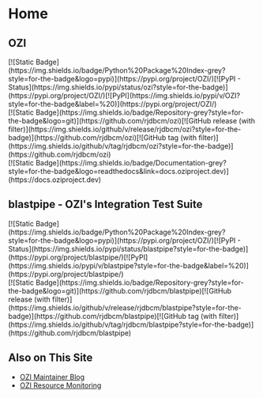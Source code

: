 # Home

## OZI

<div class="group-button"><div class="image-badge">[![Static Badge](https://img.shields.io/badge/Python%20Package%20Index-grey?style=for-the-badge&logo=pypi)](https://pypi.org/project/OZI/)[![PyPI - Status](https://img.shields.io/pypi/status/ozi?style=for-the-badge)](https://pypi.org/project/OZI/)[![PyPI](https://img.shields.io/pypi/v/OZI?style=for-the-badge&label=%20)](https://pypi.org/project/OZI/)</div></div>

<div class="group-button"><div class="image-badge">[![Static Badge](https://img.shields.io/badge/Repository-grey?style=for-the-badge&logo=git)](https://github.com/rjdbcm/ozi)[![GitHub release (with filter)](https://img.shields.io/github/v/release/rjdbcm/ozi?style=for-the-badge)](https://github.com/rjdbcm/ozi)[![GitHub tag (with filter)](https://img.shields.io/github/v/tag/rjdbcm/ozi?style=for-the-badge)](https://github.com/rjdbcm/ozi)</div></div>

<div class="group-button"><div class="image-badge">[![Static Badge](https://img.shields.io/badge/Documentation-grey?style=for-the-badge&logo=readthedocs&link=docs.oziproject.dev)](https://docs.oziproject.dev)</div></div>

## blastpipe - OZI's Integration Test Suite

<div class="group-button"><div class="image-badge">[![Static Badge](https://img.shields.io/badge/Python%20Package%20Index-grey?style=for-the-badge&logo=pypi)](https://pypi.org/project/OZI/)[![PyPI - Status](https://img.shields.io/pypi/status/blastpipe?style=for-the-badge)](https://pypi.org/project/blastpipe/)[![PyPI](https://img.shields.io/pypi/v/blastpipe?style=for-the-badge&label=%20)](https://pypi.org/project/blastpipe/)</div></div>

<div class="group-button"><div class="image-badge">[![Static Badge](https://img.shields.io/badge/Repository-grey?style=for-the-badge&logo=git)](https://github.com/rjdbcm/blastpipe)[![GitHub release (with filter)](https://img.shields.io/github/v/release/rjdbcm/blastpipe?style=for-the-badge)](https://github.com/rjdbcm/blastpipe)[![GitHub tag (with filter)](https://img.shields.io/github/v/tag/rjdbcm/blastpipe?style=for-the-badge)](https://github.com/rjdbcm/blastpipe)</div></div>

## Also on This Site

* [OZI Maintainer Blog](blog.md)
* [OZI Resource Monitoring](monitoring.md)
